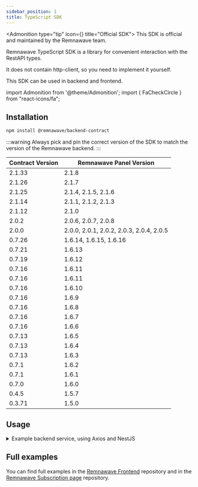 ```yaml
---
sidebar_position: 1
title: TypeScript SDK
---
```


<Admonition type="tip" icon={<FaCheckCircle />} title="Official SDK">
This SDK is official and maintained by the Remnawave team.
</Admonition>

Remnawave TypeScript SDK is a library for convenient interaction with the RestAPI types.

It does not contain http-client, so you need to implement it yourself.

This SDK can be used in backend and frontend.

import Admonition from '@theme/Admonition';
import { FaCheckCircle } from "react-icons/fa";

## Installation

```bash
npm install @remnawave/backend-contract
```

:::warning
Always pick and pin the correct version of the SDK to match the version of the Remnawave backend.
:::

| Contract Version | Remnawave Panel Version                  |
| ---------------- | ---------------------------------------- |
| 2.1.33           | 2.1.8                                    |
| 2.1.26           | 2.1.7                                    |
| 2.1.25           | 2.1.4, 2.1.5, 2.1.6                      |
| 2.1.14           | 2.1.1, 2.1.2, 2.1.3                      |
| 2.1.12           | 2.1.0                                    |
| 2.0.2            | 2.0.6, 2.0.7, 2.0.8                      |
| 2.0.0            | 2.0.0, 2.0.1, 2.0.2, 2.0.3, 2.0.4, 2.0.5 |
| 0.7.26           | 1.6.14, 1.6.15, 1.6.16                   |
| 0.7.21           | 1.6.13                                   |
| 0.7.19           | 1.6.12                                   |
| 0.7.16           | 1.6.11                                   |
| 0.7.16           | 1.6.11                                   |
| 0.7.16           | 1.6.10                                   |
| 0.7.16           | 1.6.9                                    |
| 0.7.16           | 1.6.8                                    |
| 0.7.16           | 1.6.7                                    |
| 0.7.16           | 1.6.6                                    |
| 0.7.13           | 1.6.5                                    |
| 0.7.13           | 1.6.4                                    |
| 0.7.13           | 1.6.3                                    |
| 0.7.1            | 1.6.2                                    |
| 0.7.1            | 1.6.1                                    |
| 0.7.0            | 1.6.0                                    |
| 0.4.5            | 1.5.7                                    |
| 0.3.71           | 1.5.0                                    |

## Usage

<details>
<summary>Example backend service, using Axios and NestJS</summary>

```typescript
import axios from 'axios'

import { Injectable, Logger } from '@nestjs/common'
import { ConfigService } from '@nestjs/config'

import { GetUserByUsernameCommand } from '@remnawave/backend-contract'

import { ICommandResponse } from '../types/command-response.type'

@Injectable()
export class AxiosService {
    public axiosInstance: AxiosInstance
    private readonly logger = new Logger(AxiosService.name)

    constructor(private readonly configService: ConfigService) {
        this.axiosInstance = axios.create({
            baseURL: this.configService.getOrThrow('REMNAWAVE_PANEL_URL'),
            timeout: 45_000,
            headers: {
                // highlight-next-line-green
                'x-forwarded-for': '127.0.0.1', // use this headers to bypass the panel reverse proxy restrictions. So you can access the panel from bridge networks: http://remnawave:3000
                // highlight-next-line-green
                'x-forwarded-proto': 'https', // use this headers to bypass the panel reverse proxy restrictions. So you can access the panel from bridge networks: http://remnawave:3000
                Authorization: `Bearer ${this.configService.get('REMNAWAVE_API_TOKEN')}`
            }
        })

        const caddyAuthApiToken = this.configService.get('CADDY_AUTH_API_TOKEN')

        if (caddyAuthApiToken) {
            this.axiosInstance.defaults.headers.common['X-Api-Key'] = caddyAuthApiToken
        }
    }

    public async getUserByUsername(
        username: string
    ): Promise<ICommandResponse<GetUserByUsernameCommand.Response>> {
        try {
            const response = await this.axiosInstance.request<GetUserByUsernameCommand.Response>({
                method: GetUserByUsernameCommand.endpointDetails.REQUEST_METHOD,
                url: GetUserByUsernameCommand.url(username)
            })

            return {
                isOk: true,
                response: response.data
            }
        } catch (error) {
            if (error instanceof AxiosError) {
                this.logger.error('Error in Axios GetUserByUsername Request:', error.message)

                return {
                    isOk: false
                }
            } else {
                this.logger.error('Error in GetUserByUsername Request:', error)

                return {
                    isOk: false
                }
            }
        }
    }
}
```

</details>

## Full examples

You can find full examples in the [Remnawave Frontend](https://github.com/remnawave/frontend) repository and in the [Remnawave Subscription page](https://github.com/remnawave/subscription-page) repository.
